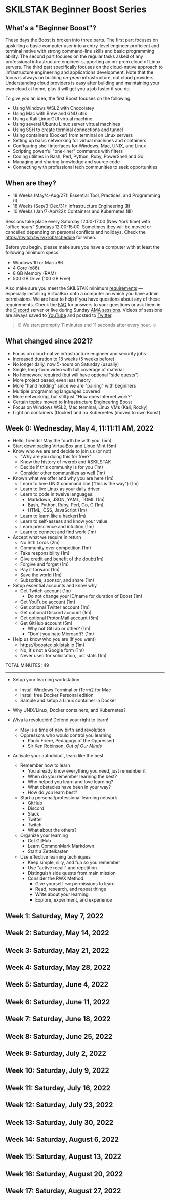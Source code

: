 # SKILSTAK Beginner Boost Series

## What's a "Beginner Boost"?

These days the Boost is broken into three parts. The first part focuses
on upskilling a basic computer user into a entry-level engineer
proficient and terminal native with strong command-line skills and basic
programming ability. The second part focuses on the regular tasks asked
of any professional infrastructure engineer supporting an on-prem
cloud of Linux servers. The third part specifically focuses on the
cloud-native approach to infrastructure engineering and applications
development. Note that the focus is always on building *on-prem*
infrastructure, not cloud providers. Understanding cloud providers is
easy after building and maintaining your own cloud at home, plus it will
get you a job faster if you do.

To give you an idea, the first Boost focuses on the following:

* Using Windows WSL2 with Chocolatey
* Using Mac with Brew and GNU utils
* Using a Kali Linux GUI virtual machine
* Using several Ubuntu Linux server virtual machines
* Using SSH to create terminal connections and tunnel
* Using containers (Docker) from terminal on Linux servers
* Setting up basic networking for virtual machines and containers
* Configuring shell interfaces for Windows, Mac, UNIX, and Linux
* Scripting powerful "one-liner" commands with filters
* Coding utilities in Bash, Perl, Python, Ruby, PowerShell and Go
* Managing and sharing knowledge and source code
* Connecting with professional tech communities to seek opportunities

## When are they?

* 18 Weeks (May/4-Aug/27): Essential Tool, Practices, and Programming (I)
* 18 Weeks (Sep/3-Dec/31): Infrastructure Engineering (II)
* 10 Weeks (Jan/7-Apr/22): Containers and Kubernetes (III)
 
Sessions take place every Saturday 12:00-17:00 (New York time) with
"office hours" Sundays 12:00-15:00. Sometimes they will be moved or
cancelled depending on personal conflicts and holidays. Check the
<https://twitch.tv/rwxrob/schedule> for when.

Before you begin, please make sure you have a computer with at least the
following minimum specs:

* Windows 10 or Mac x86
* 4 Core (x86)
* 8 GB Memory (RAM)
* 500 GB Drive (100 GB Free)

Also make sure you meet the SKILSTAK minimum
[requirements](requirements) — especially installing VirtualBox onto a
computer on which you have admin permissions. We are hear to help if you
have questions about any of these requirements. Check the [FAQ](faq) for
answers to your questions or ask them in the
[Discord](https://discord.gg/9wydZXY) server or live during Sunday [AMA
sessions](https://twitch.tv/rwxrob/schedule). Videos of sessions are
always saved to [YouTube](https://youtube.com/rwxrob) and posted to
[Twitter](https://twitter.com/rwxrob).

> ⏰ We start promptly 11 minutes and 11 seconds after every hour. ☺️

## What changed since 2021?

* Focus on cloud-native infrastructure engineer and security jobs
* Increased duration to 18 weeks (5 weeks before)
* No longer daily, now 5-hours on Saturday (usually)
* Single, long-form video with full coverage of material
* No homework required (but will have optional "side quests")
* More project based, even less theory
* More "hand holding" since we are "pairing" with beginners
* Multiple programming languages covered 
* More networking, but still just "How does Internet work?"
* Certain topics moved to Infrastructure Engineering Boost
* Focus on Windows WSL2, Mac terminal, Linux VMs (Kali, Rocky)
* Light on containers (Docker) and no Kubernetes (moved to own Boost)

## Week 0: Wednesday, May 4, 11:11:11 AM, 2022

* Hello, friends! May the fourth be with you. (5m)
* Start downloading VirtualBox and Linux Mint (5m)
* Know who we are and decide to join us (or not)
  * "Why are you doing this for free?"
  * Know the history of rwxrob and #SKILSTAK
  * Decide if this community is for you (1m)
  * Consider other communities as well (1m)
* Known what we offer and why you are here (1m)
  * Learn to love UNIX command line ("this is the way") (1m)
  * Learn to live Linux as your daily driver
  * Learn to code in twelve languages:
    * Markdown, JSON, YAML, TOML (1m)
    * Bash, Python, Ruby, Perl, Go, C (1m)
    * HTML, CSS, JavaScript (1m)
  * Learn to learn like a hacker(1m)
  * Learn to self-assess and know your value
  * Learn prescience and intuition (1m)
  * Learn to connect and find work (1m)
* Accept what we require in return
  * No Sith Lords (2m)
  * Community over competition (1m)
  * Take responsibility (1m)
  * Give credit and benefit of the doubt(1m)
  * Forgive and forget (1m)
  * Pay it forward (1m)
  * Save the world (1m)
  * Subscribe, sponsor, and share (1m)
* Setup essential accounts and know why
  * Get Twitch account (1m)
    * Do not change your ID/name for duration of Boost (1m)
  * Get YouTube account (1m)
  * Get optional Twitter account (1m)
  * Get optional Discord account (1m)
  * Get optional ProtonMail account (5m)
  * Get GitHub account (5m) 
    * Why not GitLab or other? (1m)
    * "Don't you hate Microsoft? (1m)
* Help us know who *you* are (if you want)
  * <https://boosted.skilstak.io> (1m)
  * No, it's not a Google form (1m)
  * Never used for solicitation, just stats (1m)

TOTAL MINUTES: 49

----

* Setup your learning workstation
  * Install Windows Terminal or iTerm2 for Mac
  * Install free Docker Personal edition
  * Sample and setup a Linux container in Docker
* Why UNIX/Linux, Docker containers, and Kubernetes?

*  ¡Viva la revolución! Defend your right to learn!
   * May is a time of new birth and revolution
   * Oppressors who would control you learning
     * Paulo Friere, Pedagogy of the Oppressed
     * Sir Ken Robinson, *Out of Our Minds*
* Activate your autodidact, learn like the best
   * Remember how to learn
     * You already know everything you need, just remember it
     * When do you remember learning the best?
     * Who helped you learn and love learning?
     * What obstacles have been in your way?
     * How do *you* learn best?
   * Start a personal/professional learning network
     * GitHub
     * Discord
     * Slack
     * Twitter
     * Twitch
     * What about the others?
   * Organize your learning
     * Get GitHub
     * Learn CommonMark Markdown
     * Start a Zettelkasten
   * Use effective learning techniques
     * Keep simple, silly, and fun so you remember
     * Use "active recall" and repetition
     * Distinguish side quests from main mission
     * Consider the RWX Method
       * Give yourself `rwx` permissions to learn
       * Read, research, and repeat things
       * Write about your learning
       * Explore, experiment, and experience

## Week 1: Saturday, May  7, 2022

## Week 2: Saturday, May 14, 2022

## Week 3: Saturday, May 21, 2022

## Week 4: Saturday, May 28, 2022

## Week 5: Saturday, June  4, 2022

## Week 6: Saturday, June 11, 2022

## Week 7: Saturday, June 18, 2022

## Week 8: Saturday, June 25, 2022

## Week 9: Saturday, July  2, 2022

## Week 10: Saturday, July  9, 2022

## Week 11: Saturday, July 16, 2022

## Week 12: Saturday, July 23, 2022

## Week 13: Saturday, July 30, 2022

## Week 14: Saturday, August  6, 2022

## Week 15: Saturday, August 13, 2022

## Week 16: Saturday, August 20, 2022

## Week 17: Saturday, August 27, 2022

